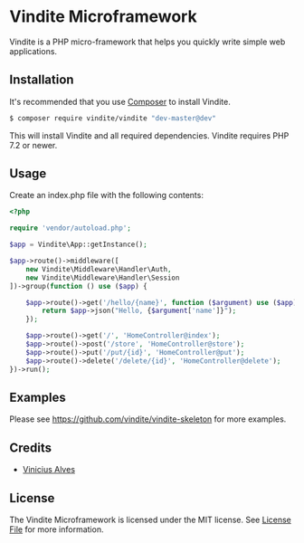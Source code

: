 # Vindite Microframework

Vindite is a PHP micro-framework that helps you quickly write simple web applications.

## Installation

It's recommended that you use [Composer](https://getcomposer.org/) to install Vindite.

```bash
$ composer require vindite/vindite "dev-master@dev"
```

This will install Vindite and all required dependencies. Vindite requires PHP 7.2 or newer.

## Usage

Create an index.php file with the following contents:

```php
<?php

require 'vendor/autoload.php';

$app = Vindite\App::getInstance();

$app->route()->middleware([
    new Vindite\Middleware\Handler\Auth,
    new Vindite\Middleware\Handler\Session
])->group(function () use ($app) {

    $app->route()->get('/hello/{name}', function ($argument) use ($app) {
        return $app->json("Hello, {$argument['name']}");
    });

    $app->route()->get('/', 'HomeController@index');
    $app->route()->post('/store', 'HomeController@store');
    $app->route()->put('/put/{id}', 'HomeController@put');
    $app->route()->delete('/delete/{id}', 'HomeController@delete');
})->run();
```
## Examples

Please see https://github.com/vindite/vindite-skeleton for more examples.

## Credits

- [Vinicius Alves](https://github.com/vindite)

## License

The Vindite Microframework is licensed under the MIT license. See [License File](LICENSE) for more information.